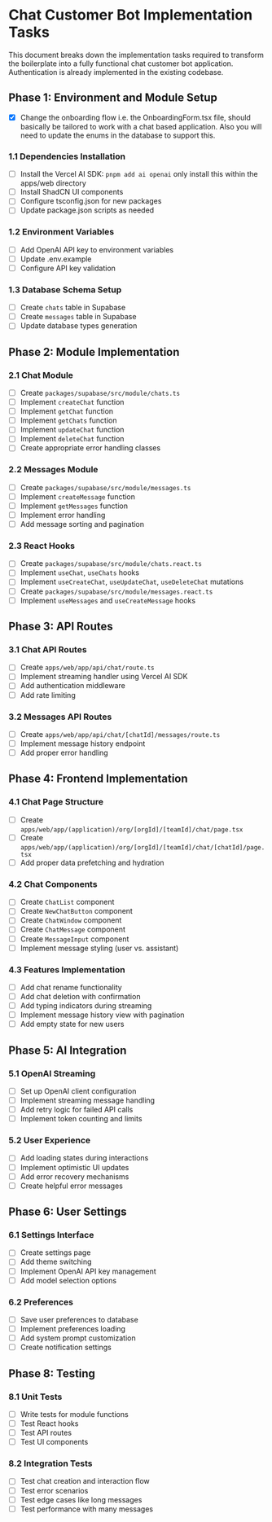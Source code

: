 # Chat Customer Bot Implementation Tasks

This document breaks down the implementation tasks required to transform the boilerplate into a fully functional chat customer bot application. Authentication is already implemented in the existing codebase.

## Phase 1: Environment and Module Setup

- [x] Change the onboarding flow i.e. the OnboardingForm.tsx file, should basically be tailored to work with a chat based application. Also you will need to update the enums in the database to support this.

### 1.1 Dependencies Installation

- [ ] Install the Vercel AI SDK: `pnpm add ai openai` only install this within the apps/web directory
- [ ] Install ShadCN UI components
- [ ] Configure tsconfig.json for new packages
- [ ] Update package.json scripts as needed

### 1.2 Environment Variables

- [ ] Add OpenAI API key to environment variables
- [ ] Update .env.example
- [ ] Configure API key validation

### 1.3 Database Schema Setup

- [ ] Create `chats` table in Supabase
- [ ] Create `messages` table in Supabase
- [ ] Update database types generation

## Phase 2: Module Implementation

### 2.1 Chat Module

- [ ] Create `packages/supabase/src/module/chats.ts`
- [ ] Implement `createChat` function
- [ ] Implement `getChat` function
- [ ] Implement `getChats` function
- [ ] Implement `updateChat` function
- [ ] Implement `deleteChat` function
- [ ] Create appropriate error handling classes

### 2.2 Messages Module

- [ ] Create `packages/supabase/src/module/messages.ts`
- [ ] Implement `createMessage` function
- [ ] Implement `getMessages` function
- [ ] Implement error handling
- [ ] Add message sorting and pagination

### 2.3 React Hooks

- [ ] Create `packages/supabase/src/module/chats.react.ts`
- [ ] Implement `useChat`, `useChats` hooks
- [ ] Implement `useCreateChat`, `useUpdateChat`, `useDeleteChat` mutations
- [ ] Create `packages/supabase/src/module/messages.react.ts`
- [ ] Implement `useMessages` and `useCreateMessage` hooks

## Phase 3: API Routes

### 3.1 Chat API Routes

- [ ] Create `apps/web/app/api/chat/route.ts`
- [ ] Implement streaming handler using Vercel AI SDK
- [ ] Add authentication middleware
- [ ] Add rate limiting

### 3.2 Messages API Routes

- [ ] Create `apps/web/app/api/chat/[chatId]/messages/route.ts`
- [ ] Implement message history endpoint
- [ ] Add proper error handling

## Phase 4: Frontend Implementation

### 4.1 Chat Page Structure

- [ ] Create `apps/web/app/(application)/org/[orgId]/[teamId]/chat/page.tsx`
- [ ] Create `apps/web/app/(application)/org/[orgId]/[teamId]/chat/[chatId]/page.tsx`
- [ ] Add proper data prefetching and hydration

### 4.2 Chat Components

- [ ] Create `ChatList` component
- [ ] Create `NewChatButton` component
- [ ] Create `ChatWindow` component
- [ ] Create `ChatMessage` component
- [ ] Create `MessageInput` component
- [ ] Implement message styling (user vs. assistant)

### 4.3 Features Implementation

- [ ] Add chat rename functionality
- [ ] Add chat deletion with confirmation
- [ ] Add typing indicators during streaming
- [ ] Implement message history view with pagination
- [ ] Add empty state for new users

## Phase 5: AI Integration

### 5.1 OpenAI Streaming

- [ ] Set up OpenAI client configuration
- [ ] Implement streaming message handling
- [ ] Add retry logic for failed API calls
- [ ] Implement token counting and limits

### 5.2 User Experience

- [ ] Add loading states during interactions
- [ ] Implement optimistic UI updates
- [ ] Add error recovery mechanisms
- [ ] Create helpful error messages

## Phase 6: User Settings

### 6.1 Settings Interface

- [ ] Create settings page
- [ ] Add theme switching
- [ ] Implement OpenAI API key management
- [ ] Add model selection options

### 6.2 Preferences

- [ ] Save user preferences to database
- [ ] Implement preferences loading
- [ ] Add system prompt customization
- [ ] Create notification settings

## Phase 8: Testing

### 8.1 Unit Tests

- [ ] Write tests for module functions
- [ ] Test React hooks
- [ ] Test API routes
- [ ] Test UI components

### 8.2 Integration Tests

- [ ] Test chat creation and interaction flow
- [ ] Test error scenarios
- [ ] Test edge cases like long messages
- [ ] Test performance with many messages
